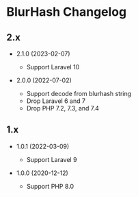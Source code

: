 # BlurHash Changelog

## 2.x

- 2.1.0 (2023-02-07)
  - Support Laravel 10

- 2.0.0 (2022-07-02)
  - Support decode from blurhash string
  - Drop Laravel 6 and 7
  - Drop PHP 7.2, 7.3, and 7.4

## 1.x

- 1.0.1 (2022-03-09)
  - Support Laravel 9

- 1.0.0 (2020-12-12)
  - Support PHP 8.0
